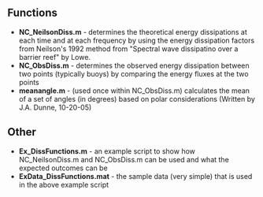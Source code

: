 ## Functions
* **NC_NeilsonDiss.m** - determines the theoretical energy dissipations at each time and at each frequency by using the energy dissipation factors from Neilson's 1992 method from "Spectral wave dissipatino over a barrier reef" by Lowe.
* **NC_ObsDiss.m** - determines the observed energy dissipation between two points (typically buoys) by comparing the energy fluxes at the two points
* **meanangle.m** - (used once within NC_ObsDiss.m) calculates the mean of a set of angles (in degrees) based on polar considerations (Written by J.A. Dunne, 10-20-05)

## Other
* **Ex_DissFunctions.m** - an example script to show how NC_NeilsonDiss.m and NC_ObsDiss.m can be used and what the expected outcomes can be
* **ExData_DissFunctions.mat** - the sample data (very simple) that is used in the above example script


